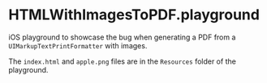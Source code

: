 # HTMLWithImagesToPDF.playground

iOS playground to showcase the bug when generating a PDF from a `UIMarkupTextPrintFormatter` with images.

The `index.html` and `apple.png` files are in the `Resources` folder of the playground.